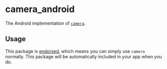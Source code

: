 # camera\_android

The Android implementation of [`camera`][1].

## Usage

This package is [endorsed][2], which means you can simply use `camera`
normally. This package will be automatically included in your app when you do.

[1]: https://pub.dev/packages/camera
[2]: https://flutter.dev/docs/development/packages-and-plugins/developing-packages#endorsed-federated-plugin
